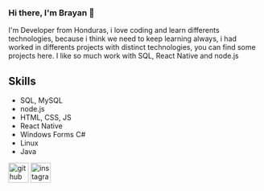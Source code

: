 ### Hi there, I'm Brayan 👋

I'm Developer from Honduras, i love coding and learn differents technologies, because  i think we need to keep learning always, i had worked in differents projects with distinct technologies, you can find some projects here. I like so much work with SQL, React Native and node.js

## Skills 
* SQL, MySQL 
* node.js 
* HTML, CSS, JS
* React Native 
* Windows Forms C# 
* Linux 
* Java

<!--
**brayan200014/brayan200014** is a ✨ _special_ ✨ repository because its `README.md` (this file) appears on your GitHub profile.

Here are some ideas to get you started:

- 🔭 I’m currently working on ...
- 🌱 I’m currently learning ...
- 👯 I’m looking to collaborate on ...
- 🤔 I’m looking for help with ...
- 💬 Ask me about ...
- 📫 How to reach me: ...
- 😄 Pronouns: ...
- ⚡ Fun fact: ...
-->

[<img src='https://cdn.jsdelivr.net/npm/simple-icons@3.0.1/icons/github.svg' alt='github' height='40'>](https://github.com/brayan200014)  [<img src='https://cdn.jsdelivr.net/npm/simple-icons@3.0.1/icons/instagram.svg' alt='instagram' height='40'>](https://www.instagram.com/josue14saravia/) 
 

